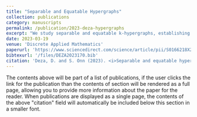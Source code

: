 ```yaml
---
title: "Separable and Equatable Hypergraphs"
collection: publications
category: manuscripts
permalink: /publication/2023-deza-hypergraphs
excerpt: "We study separable and equatable k-hypergraphs, establishing key structural and complexity results across several matroid classes."
date: 2023-03-19
venue: 'Discrete Applied Mathematics'
paperurl: 'https://www.sciencedirect.com/science/article/pii/S0166218X23000963'
bibtexurl: '/files/DEZA2023170.bib'
citation: 'Deza, D. and S. Onn (2023). <i>Separable and equatable hypergraphs.</i> Discrete Applied Mathematics, 332, 170–179.'
---
```


The contents above will be part of a list of publications, if the user clicks the link for the publication than the contents of section will be rendered as a full page, allowing you to provide more information about the paper for the reader. When publications are displayed as a single page, the contents of the above "citation" field will automatically be included below this section in a smaller font.
